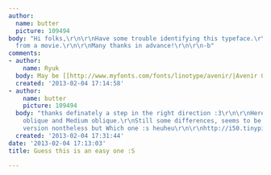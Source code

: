 ```yaml
---
author:
  name: butter
  picture: 109494
body: "Hi folks,\r\n\r\nHave some trouble identifying this typeface.\r\nIt's a subtitle
  from a movie.\r\n\r\nMany thanks in advance!\r\n\r\n-b"
comments:
- author:
    name: Ryuk
  body: May be [[http://www.myfonts.com/fonts/linotype/avenir/|Avenir Oblique]]...
  created: '2013-02-04 17:14:58'
- author:
    name: butter
    picture: 109494
  body: "thanks definately a step in the right direction :3\r\n\r\nHere Avenir Book
    oblique and Medium oblique.\r\nStill some differences, seems to be some Avenir
    version nontheless but Which one :s heuheu\r\n\r\nhttp://i50.tinypic.com/2zitsfn.png"
  created: '2013-02-04 17:31:44'
date: '2013-02-04 17:13:03'
title: Guess this is an easy one :S

---
```

